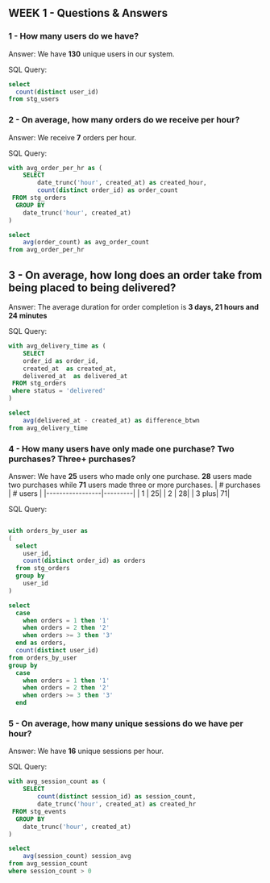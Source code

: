 ## WEEK 1 - Questions & Answers

### 1 - How many users do we have?
Answer: We have **130** unique users in our system.

SQL Query:
``` sql
select 
  count(distinct user_id)
from stg_users
```

### 2 - On average, how many orders do we receive per hour?
Answer: We receive **7** orders per hour.

SQL Query:
``` sql
with avg_order_per_hr as (
    SELECT 
        date_trunc('hour', created_at) as created_hour,
        count(distinct order_id) as order_count
 FROM stg_orders
  GROUP BY
    date_trunc('hour', created_at)
)

select 
    avg(order_count) as avg_order_count
from avg_order_per_hr
```

## 3 - On average, how long does an order take from being placed to being delivered?
Answer: The average duration for order completion is **3 days, 21 hours and 24 minutes**

SQL Query:
``` sql
with avg_delivery_time as (
    SELECT 
    order_id as order_id,
    created_at  as created_at,
    delivered_at  as delivered_at
 FROM stg_orders
 where status = 'delivered'
)

select 
    avg(delivered_at - created_at) as difference_btwn
from avg_delivery_time
```

### 4 - How many users have only made one purchase? Two purchases? Three+ purchases?
Answer: We have **25** users who made only one purchase. **28** users made two purchases while **71** users made three or more purchases.
| # purchases     | # users |
|-----------------|---------|
|            1    |       25|
|            2    |       28|
|           3 plus|       71|

SQL Query:
``` sql

with orders_by_user as
(
  select
    user_id,
    count(distinct order_id) as orders
  from stg_orders
  group by 
    user_id
)

select
  case 
    when orders = 1 then '1'
    when orders = 2 then '2'
    when orders >= 3 then '3'
  end as orders,
  count(distinct user_id)
from orders_by_user
group by 
  case 
    when orders = 1 then '1'
    when orders = 2 then '2'
    when orders >= 3 then '3'
  end
```

### 5 - On average, how many unique sessions do we have per hour?
Answer: We have **16** unique sessions per hour.

SQL Query:
``` sql
with avg_session_count as (
    SELECT 
        count(distinct session_id) as session_count,
        date_trunc('hour', created_at) as created_hr
 FROM stg_events
  GROUP BY
    date_trunc('hour', created_at)
)

select 
    avg(session_count) session_avg
from avg_session_count
where session_count > 0
```
